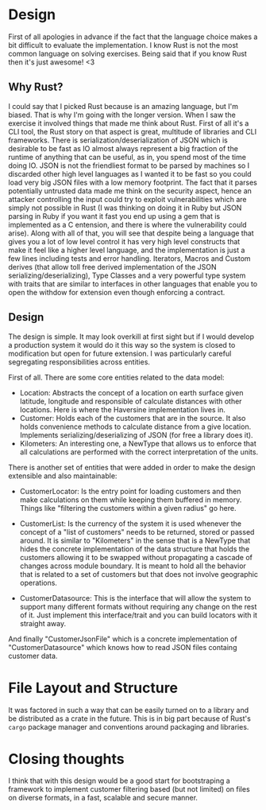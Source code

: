 
# Design

First of all apologies in advance if the fact that the language choice makes
a bit difficult to evaluate the implementation. I know Rust is not the most
common language on solving exercises. Being said that if you know Rust then
it's just awesome! <3

## Why Rust?

I could say that I picked Rust because is an amazing language, but I'm biased.
That is why I'm going with the longer version. When I saw the exercise it
involved things that made me think about Rust. First of all it's a CLI tool,
the Rust story on that aspect is great, multitude of libraries and CLI
frameworks. There is serialization/deserialization of JSON which is desirable
to be fast as IO almost always represent a big fraction of the runtime of
anything that can be useful, as in, you spend most of the time doing IO. JSON
is not the friendliest format to be parsed by machines so I discarded other
high level languages as I wanted it to be fast so you could load very big JSON
files with a low memory footprint. The fact that it parses potentially 
untrusted data made me think on the security aspect, hence an attacker controlling
the input could try to exploit vulnerabilities which are simply not possible in Rust 
(I was thinking on doing it in Ruby but JSON parsing in Ruby if you want it fast you 
end up using a gem that is implemented as a C entension, and there is where the 
vulnerability could arise). Along with all of that, you will see that despite being
a language that gives you a lot of low level control it has very high level constructs
that  make it feel like a higher level language, and the implementation is just 
a few lines including tests and error handling. Iterators, Macros and Custom derives
(that allow toll free derived implementation of the JSON serializing/deserializing),
Type Classes and a very powerful type system with traits that are similar to 
interfaces in other languages that enable you to open the withdow for extension
even though enforcing a contract.

## Design

The design is simple. It may look overkill at first sight but if I would develop 
a production system it would do it this way so the system is closed to modification
but open for future extension. I was particularly careful segregating 
responsibilities across entities.

First of all. There are some core entities related to
the data model:

- Location: Abstracts the concept of a location on earth surface given latitude,
longitude and responsible of calculate distances with other locations. Here is
where the Haversine implementation lives in.
- Customer: Holds each of the customers that are in the source. It also holds
convenience methods to calculate distance from a give location. Implements
serializing/deserializing of JSON (for free a library does it).
- Kilometers: An interesting one, a NewType that allows us to enforce that all
calculations are performed with the correct interpretation of the units.

There is another set of entities that were added in order to make the design
extensible and also maintainable:

- CustomerLocator: Is the entry point for loading customers and then make
calculations on them while keeping them buffered in memory. Things like
"filtering the customers within a given radius" go here.

- CustomerList: Is the currency of the system it is used whenever the
concept of a "list of customers" needs to be returned, stored or passed
around. It is similar to "Kilometers" in the sense that is a NewType that
hides the concrete implementation of the data structure that holds the
customers allowing it to be swapped without propagating a cascade of
changes across module boundary. It is meant to hold all the behavior
that is related to a set of customers but that does not involve geographic
operations.

- CustomerDatasource: This is the interface that will allow the system to
support many different formats without requiring any change on the rest of it.
Just implement this interface/trait and you can build locators with it 
straight away.

And finally "CustomerJsonFile" which is a concrete implementation of
"CustomerDatasource" which knows how to read JSON files containg customer
data.

# File Layout and Structure

It was factored in such a way that can be easily turned on to a library
and be distributed as a crate in the future. This is in big part because
of Rust's `cargo` package manager and conventions around packaging and
libraries.

 # Closing thoughts

 I think that with this design would be a good start for bootstraping a
 framework to implement customer filtering based (but not limited) on
 files on diverse formats, in a fast, scalable and secure manner.